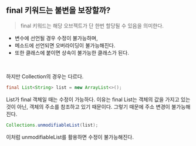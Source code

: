 ## final 키워드는 불변을 보장할까?

> final 키워드는 해당 오브젝트가 단 한번 할당될 수 있음을 의미한다.

- 변수에 선언될 경우 수정이 불가능하며,
- 메소드에 선언되면 오버라이딩이 불가능해진다. 
- 또한 클래스에 붙이면 상속이 불가능한 클래스가 된다.

<br>

하지만 Collection의 경우는 다르다.

```java
final List<String> list = new ArrayList<>();
```

List가 final 객체일 때는 수정이 가능하다. 이유는 final List는 객체의 값을 가지고 있는 것이 아닌,
객체의 주소를 참조하고 있기 때문이다. 그렇기 때문에 주소 변경이 불가능해진다.

```java
Collections.unmodifiableList(list);
```

이처럼 unmodifiableList를 활용하면 수정이 불가능해진다. 
